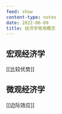 ```yaml
---
feed: show
content-type: notes
date: 2022-06-09
title: 经济学常用概念
---
```


## 宏观经济学

[[比较优势]]

## 微观经济学

[[边际效应]]
